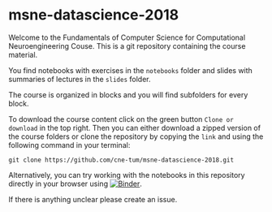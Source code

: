 # msne-datascience-2018
Welcome to the Fundamentals of Computer Science for Computational Neuroengineering Couse. This is a git repository containing the course material.

You find notebooks with exercises in the `notebooks` folder and slides with
summaries of lectures in the `slides` folder.

The course is organized in blocks and you will find subfolders for
every block.

To download the course content click on the green button `Clone or download` in
the top right. Then you can either download a zipped version of the course
folders or clone the repository by copying the `link` and using the following
command in your terminal:

`git clone https://github.com/cne-tum/msne-datascience-2018.git`

Alternatively, you can try working with the notebooks in this repository directly in your browser using [![Binder](https://mybinder.org/badge.svg)](https://mybinder.org/v2/gh/cne-tum/msne-datascience-2018/master). 

If there is anything unclear please create an issue. 